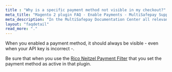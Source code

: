 ```yaml
---
title : "Why is a specific payment method not visible in my checkout?"
meta_title: "Magento 2 plugin FAQ - Enable Payments - MultiSafepay Support"
meta_description: "In the MultiSafepay Documentation Center all relevant information regarding our Plugins and API. As well as Support pages for Payment Method, Tools and General Questions. You can also find the contact details of our Support Team and Integration Team."
layout: "faqdetail"
read_more: "."
---
```


When you enabled a payment method, it should always be visible - even when your API key is incorrect -.

Be sure that when you use the [Rico Neitzel Payment Filter](https://github.com/riconeitzel/PaymentFilter) that you set the payment method as active in that plugin.
